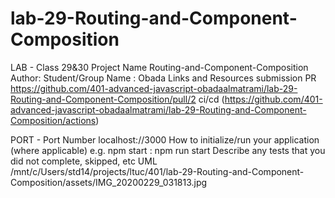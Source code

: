 # lab-29-Routing-and-Component-Composition
LAB - Class 29&30
Project Name Routing-and-Component-Composition
Author: Student/Group Name : Obada
Links and Resources 
submission PR https://github.com/401-advanced-javascript-obadaalmatrami/lab-29-Routing-and-Component-Composition/pull/2
ci/cd (https://github.com/401-advanced-javascript-obadaalmatrami/lab-29-Routing-and-Component-Composition/actions)

PORT - Port Number localhost://3000
How to initialize/run your application (where applicable)
e.g. npm start : npm run start 
Describe any tests that you did not complete, skipped, etc
UML
/mnt/c/Users/std14/projects/ltuc/401/lab-29-Routing-and-Component-Composition/assets/IMG_20200229_031813.jpg